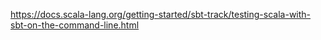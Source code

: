 https://docs.scala-lang.org/getting-started/sbt-track/testing-scala-with-sbt-on-the-command-line.html
